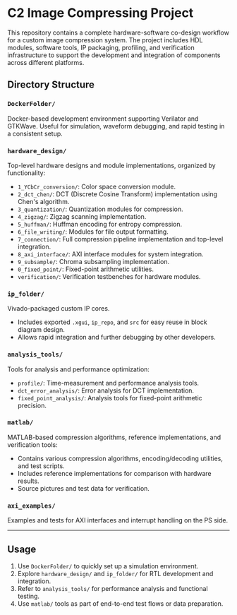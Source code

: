 # C2 Image Compressing Project

This repository contains a complete hardware-software co-design workflow for a custom image compression system. The project includes HDL modules, software tools, IP packaging, profiling, and verification infrastructure to support the development and integration of components across different platforms.

## Directory Structure

### `DockerFolder/`
Docker-based development environment supporting Verilator and GTKWave. Useful for simulation, waveform debugging, and rapid testing in a consistent setup.

### `hardware_design/`
Top-level hardware designs and module implementations, organized by functionality:

- `1_YCbCr_conversion/`: Color space conversion module.
- `2_dct_chen/`: DCT (Discrete Cosine Transform) implementation using Chen's algorithm.
- `3_quantization/`: Quantization modules for compression.
- `4_zigzag/`: Zigzag scanning implementation.
- `5_huffman/`: Huffman encoding for entropy compression.
- `6_file_writing/`: Modules for file output formatting.
- `7_connection/`: Full compression pipeline implementation and top-level integration.
- `8_axi_interface/`: AXI interface modules for system integration.
- `9_subsample/`: Chroma subsampling implementation.
- `0_fixed_point/`: Fixed-point arithmetic utilities.
- `verification/`: Verification testbenches for hardware modules.

### `ip_folder/`
Vivado-packaged custom IP cores.

- Includes exported `.xgui`, `ip_repo`, and `src` for easy reuse in block diagram design.
- Allows rapid integration and further debugging by other developers.

### `analysis_tools/`
Tools for analysis and performance optimization:

- `profile/`: Time-measurement and performance analysis tools.
- `dct_error_analysis/`: Error analysis for DCT implementation.
- `fixed_point_analysis/`: Analysis tools for fixed-point arithmetic precision.

### `matlab/`
MATLAB-based compression algorithms, reference implementations, and verification tools:

- Contains various compression algorithms, encoding/decoding utilities, and test scripts.
- Includes reference implementations for comparison with hardware results.
- Source pictures and test data for verification.

### `axi_examples/`
Examples and tests for AXI interfaces and interrupt handling on the PS side.

---

## Usage

1. Use `DockerFolder/` to quickly set up a simulation environment.
2. Explore `hardware_design/` and `ip_folder/` for RTL development and integration.
3. Refer to `analysis_tools/` for performance analysis and functional testing.
4. Use `matlab/` tools as part of end-to-end test flows or data preparation.
